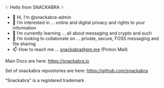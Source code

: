✨ Hello from SNACKABRA ✨ 

- 👋 Hi, I’m @snackabra-admin
- 👀 I’m interested in ...  online and digital privacy and rights to your information
- 🌱 I’m currently learning ...  all about messaging and crypto and such
- 💞️ I’m looking to collaborate on ... private, secure, FOSS messaging and file sharing
- 📫 How to reach me ...  snackabra@pm.me (Proton Mail)

Main Docs are here:
https://snackabra.io

Set of snackabra repositories are here:
https://github.com/snackabra

"Snackabra" is a registered trademark
